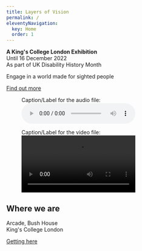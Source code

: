 ```yaml
---
title: Layers of Vision
permalink: /
eleventyNavigation:
  key: Home
  order: 1
---
```


<div class="notehead">
  <div>
    <p><strong>A King's College London Exhibition</strong><br>
    Until 16 December 2022<br>
    As part of UK Disability History Month</p>
  </div>
</div>

<div class="intro">Engage in a world made for sighted people</div>

<a class="button" href="#">Find out more</a>

<!-- Audio block -->
<figure>
  <figcaption>Caption/Label for the audio file:</figcaption>
  <audio controls src="/media/file.mp3">
    <a href="/media/file.mp3"> Download audio </a>
  </audio>
</figure>

<!-- Video block -->
<figure>
  <figcaption>Caption/Label for the video file:</figcaption>
  <video controls>
    <source src="/media/video.webm" type="video/webm">
    <source src="/media/video.mp4" type="video/mp4">
    Download the <a href="/media/video.webm">WEBM</a>
    or <a href="/media/video.mp4">MP4</a> video.
</video>
</figure>

<h2>Where we are</h2>

<p>Arcade, Bush House<br>
King's College London</p>

<a class="button" href="#">Getting here</a>
